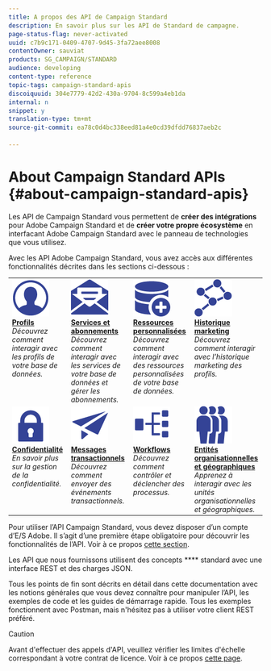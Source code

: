 ```yaml
---
title: A propos des API de Campaign Standard
description: En savoir plus sur les API de Standard de campagne.
page-status-flag: never-activated
uuid: c7b9c171-0409-4707-9d45-3fa72aee8008
contentOwner: sauviat
products: SG_CAMPAIGN/STANDARD
audience: developing
content-type: reference
topic-tags: campaign-standard-apis
discoiquuid: 304e7779-42d2-430a-9704-8c599a4eb1da
internal: n
snippet: y
translation-type: tm+mt
source-git-commit: ea78c0d4bc338eed81a4e0cd39dfdd76837aeb2c

---
```



# About Campaign Standard APIs {#about-campaign-standard-apis}

Les API de Campaign Standard vous permettent de **créer des intégrations** pour Adobe Campaign Standard et de **créer votre propre écosystème** en interfacant Adobe Campaign Standard avec le panneau de technologies que vous utilisez.

Avec les API Adobe Campaign Standard, vous avez accès aux différentes fonctionnalités décrites dans les sections ci-dessous :

<table>
<tr>
    <td valign="top">
        <a href="../../api/using/retrieving-profiles.md"><img alt="conditions" src="assets/icon_profile.png"/></a>
        <div><a href="../../api/using/retrieving-profiles.md"><strong>Profils</strong></a></div>
        <em>Découvrez comment interagir avec les profils de votre base de données.</em>
    </td>
    <td valign="top">
        <a href="../../api/using/creating-a-service.md"><img alt="conditions" src="assets/icon_services.png"/></a>
        <div><a href="../../api/using/creating-a-service.md"><strong>Services et abonnements</strong></a></div>
        <em>Découvrez comment interagir avec les services de votre base de données et gérer les abonnements.</em>
    </td>
    <td valign="top">
        <a href="../../api/using/interacting-with-custom-resources.md"><img alt="conditions" src="assets/icon_customresources.png"/></a>
        <div><a href="../../api/using/interacting-with-custom-resources.md"><strong>Ressources personnalisées</strong></a></div>
        <em>Découvrez comment interagir avec des ressources personnalisées de votre base de données.</em>
    </td>
    <td valign="top">
        <a href="../../api/using/interacting-with-marketing-history.md"><img alt="conditions" src="assets/icon_marketinghistory.png"/></a>
        <div><a href="../../api/using/interacting-with-marketing-history.md"><strong>Historique marketing</strong></a></div>
        <em>Découvrez comment interagir avec l’historique marketing des profils.</em>
    </td>
</tr>
<tr>
    <td valign="top">
        <a href="../../api/using/creating-a-privacy-request.md"><img alt="conditions" src="assets/icon_privacy.png"/></a>
        <div><a href="../../api/using/creating-a-privacy-request.md"><strong>Confidentialité</strong></a></div>
        <em>En savoir plus sur la gestion de la confidentialité.</em>
    </td>
    <td valign="top">
        <a href="../../api/using/managing-transactional-messages.md"><img alt="conditions" src="assets/icon_transactionalmessage.png"/></a>
        <div><a href="../../api/using/managing-transactional-messages.md"><strong>Messages transactionnels</strong></a></div>
        <em>Découvrez comment envoyer des événements transactionnels.</em>
    </td>
    <td valign="top">
        <a href="../../api/using/controlling-a-workflow.md"><img alt="conditions" src="assets/icon_workflows.png"/></a>
        <div><a href="../../api/using/controlling-a-workflow.md"><strong>Workflows</strong></a></div>
        <em>Découvrez comment contrôler et déclencher des processus.</em>
    </td>
    <td valign="top">
        <a href="../../api/using/retrieving-an-organizational-unit.md"><img alt="conditions" src="assets/icon_units.png"/></a>
        <div><a href="../../api/using/retrieving-an-organizational-unit.md"><strong>Entités organisationnelles et géographiques</strong></a></div>
        <em>Apprenez à interagir avec les unités organisationnelles et géographiques.</em>
    </td>
</tr>
</table>

Pour utiliser l’API Campaign Standard, vous devez disposer d’un compte d’E/S Adobe. Il s’agit d’une première étape obligatoire pour découvrir les fonctionnalités de l’API.
Voir à ce propos [cette section](../../api/using/setting-up-api-access.md).

Les API que nous fournissons utilisent des concepts **** standard avec une interface REST et des charges JSON.

Tous les points de fin sont décrits en détail dans cette documentation avec les notions générales que vous devez connaître pour manipuler l’API, les exemples de code et les guides de démarrage rapide. Tous les exemples fonctionnent avec Postman, mais n&#39;hésitez pas à utiliser votre client REST préféré.

>[!CAUTION]
>
>Avant d&#39;effectuer des appels d&#39;API, veuillez vérifier les limites d&#39;échelle correspondant à votre contrat de licence. Voir à ce propos [cette page](https://helpx.adobe.com/legal/product-descriptions/campaign-standard.html#ITInfrastructureResourcesbyActiveProfilesTiers).
